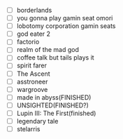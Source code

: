 - [ ] borderlands
- [ ] you gonna play gamin seat omori
- [ ] lobotomy corporation gamin seats
- [ ] god eater 2
- [ ] factorio
- [ ] realm of the mad god
- [ ] coffee talk but tails plays it
- [ ] spirit farer
- [ ] The Ascent
- [ ] asstroneer
- [ ] wargroove
- [ ] made in abyss(FINISHED)
- [ ] UNSIGHTED(FINISHED?)
- [ ] Lupin III: The First(finished)
- [ ] legendary tale
- [ ] stelarris
